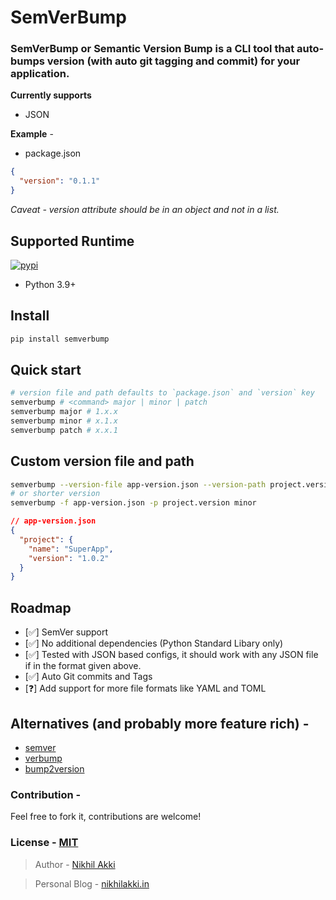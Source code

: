 # SemVerBump

### SemVerBump or Semantic Version Bump is a CLI tool that auto-bumps version (with auto git tagging and commit) for your application.

__Currently supports__

- JSON

**Example** -

- package.json
```json
{
  "version": "0.1.1"
}
```
_Caveat - version attribute should be in an object and not in a list._


## Supported Runtime
[![pypi](https://img.shields.io/pypi/pyversions/semverbump.svg)](https://pypi.python.org/pypi/semverbump)

- Python 3.9+
## Install

```bash
pip install semverbump
```

## Quick start
```bash
# version file and path defaults to `package.json` and `version` key
semverbump # <command> major | minor | patch
semverbump major # 1.x.x
semverbump minor # x.1.x
semverbump patch # x.x.1
```
## Custom version file and path
```bash
semverbump --version-file app-version.json --version-path project.version minor
# or shorter version
semverbump -f app-version.json -p project.version minor
```

```json
// app-version.json
{
  "project": {
    "name": "SuperApp",
    "version": "1.0.2"
  }
}
```

## Roadmap
- [✅] SemVer support
- [✅] No additional dependencies (Python Standard Libary only)
- [✅] Tested with JSON based configs, it should work with any JSON file if in the format given above.
- [✅] Auto Git commits and Tags
- [❓] Add support for more file formats like YAML and TOML

## Alternatives (and probably more feature rich) -

- [semver](https://github.com/python-semver/python-semver)
- [verbump](https://github.com/meyt/verbump)
- [bump2version](https://github.com/c4urself/bump2version)


### Contribution -
Feel free to fork it, contributions are welcome!

### License - [MIT](https://github.com/nikhilakki/semverbump/blob/main/LICENSE)
> Author - [Nikhil Akki](https://nikhilakki.in/about)

> Personal Blog - [nikhilakki.in](https://nikhilakki.in)